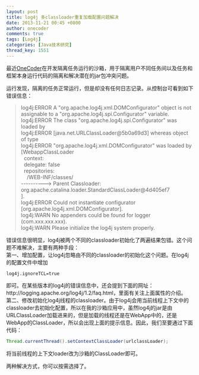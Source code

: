 ```yaml
---
layout: post
title: log4j 多classloader重复加载配置问题解决
date: 2013-11-21 00:45 +0800
author: onecoder
comments: true
tags: [Log4j]
categories: [Java技术研究]
thread_key: 1551
---
```

<p>
	最近<a href="http://www.coderli.com">OneCoder</a>在开发隔离任务运行的沙箱，用于隔离用户不同任务间以及任务和框架本身运行代码的隔离和解决潜在的jar包冲突问题。<br />
	
<!--break-->

运行发现，隔离的任务正常运行，但是却没有任何日志记录。从控制台可看到如下错误信息：</p>
<blockquote>
	<p>
		log4j:ERROR A &quot;org.apache.log4j.xml.DOMConfigurator&quot; object is not assignable to a &quot;org.apache.log4j.spi.Configurator&quot; variable.<br />
		log4j:ERROR The class &quot;org.apache.log4j.spi.Configurator&quot; was loaded by<br />
		log4j:ERROR [java.net.URLClassLoader@5b0a69d3] whereas object of type<br />
		log4j:ERROR &quot;org.apache.log4j.xml.DOMConfigurator&quot; was loaded by [WebappClassLoader<br />
		&nbsp; context:<br />
		&nbsp; delegate: false<br />
		&nbsp; repositories:<br />
		&nbsp;&nbsp;&nbsp; /WEB-INF/classes/<br />
		----------&gt; Parent Classloader:<br />
		org.apache.catalina.loader.StandardClassLoader@4d405ef7<br />
		].<br />
		log4j:ERROR Could not instantiate configurator [org.apache.log4j.xml.DOMConfigurator].<br />
		log4j:WARN No appenders could be found for logger (com.xxx.xxx.xxx).<br />
		log4j:WARN Please initialize the log4j system properly.</p>
</blockquote>
<p>
	错误信息很明显，log4j被两个不同的classloader初始化了两遍结果包错。这个问题不难解决，主要有两种手段：<br />
	第一、增加配置，让log4j忽略由不同的classloader的初始化这个问题。在log4j的配置文件中增加</p>

```
log4j.ignoreTCL=true
```

<p>
	即可。在某些版本的log4j的错误信息中，还会提到下面的网址：<br />
	http://logging.apache.org/log4j/1.2/faq.html，里面有关注上面属性的介绍。<br />
	第二、修改初始化log4j线程的classloader。由于log4j会用当前线程上下文中的classloader去初始化配置，所以在我的沙箱应用中，虽然log4j的jar是由URLClassLoader加载进来的，但是加载的线程还是在WebApp中的，还是WebApp的ClassLoader，所以会出现上面的提示信息。因此，我们至要通过下面代码：</p>

```java
Thread.currentThread().setContextClassLoader(urlclassLoader);
```

<p>
	将当前线程的上下文loader改为沙箱的ClassLoader即可。</p>
<p>
	两种解决方式，你可以按需选择了。</p>

